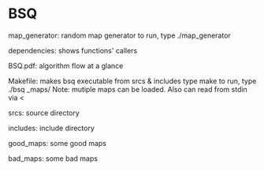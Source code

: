 # BSQ

map_generator: random map generator
	to run, type ./map_generator <col> <row> <density>

dependencies: shows functions' callers

BSQ.pdf: algorithm flow at a glance

Makefile: makes bsq executable from srcs & includes
	type make
	to run, type ./bsq <good><bad>_maps/<mapfile>
		Note: mutiple maps can be loaded. Also can read from stdin via <
		
srcs: source directory

includes: include directory

good_maps: some good maps

bad_maps: some bad maps

